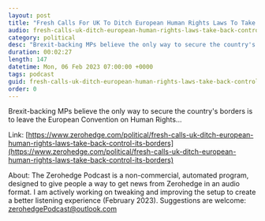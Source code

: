 ```yaml
---
layout: post
title: "Fresh Calls For UK To Ditch European Human Rights Laws To Take Back Control Of Its Borders"
audio: fresh-calls-uk-ditch-european-human-rights-laws-take-back-control-its-borders-0
category: political
desc: "Brexit-backing MPs believe the only way to secure the country's borders is to leave the European Convention on Human Rights..."
duration: 00:02:27
length: 147
datetime: Mon, 06 Feb 2023 07:00:00 +0000
tags: podcast
guid: fresh-calls-uk-ditch-european-human-rights-laws-take-back-control-its-borders-0
order: 0
---
```

Brexit-backing MPs believe the only way to secure the country's borders is to leave the European Convention on Human Rights...

Link: [https://www.zerohedge.com/political/fresh-calls-uk-ditch-european-human-rights-laws-take-back-control-its-borders](https://www.zerohedge.com/political/fresh-calls-uk-ditch-european-human-rights-laws-take-back-control-its-borders)

About: The Zerohedge Podcast is a non-commercial, automated program, designed to give people a way to get news from Zerohedge in an audio format.  I am actively working on tweaking and improving the setup to create a better listening experience (February 2023).  Suggestions are welcome: [zerohedgePodcast@outlook.com](mailto:zerohedgePodcast@outlook.com)